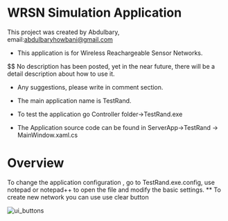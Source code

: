 # WRSN Simulation Application

This project was created by Abdulbary, email:abdulbaryhowbani@gmail.com
* This application is for Wireless Reachargeable Sensor Networks.

$$ No description has been posted, yet in the near future, there will be a detail description about how to use it.

* Any suggestions, please write in comment section.

* The main application name is TestRand.
* To test the application go Controller folder->TestRand.exe
* The Application source code can be found in ServerApp->TestRand -> MainWindow.xaml.cs
# Overview 

To change the application configuration , go to TestRand.exe.config, use notepad or notepad++ to open the file and modify the basic settings.
** To create new network you can use use clear button 


![ui_buttons](https://user-images.githubusercontent.com/74305654/177843221-ee9a2709-2fd4-47ce-bc32-81ef3c61ea56.png)

